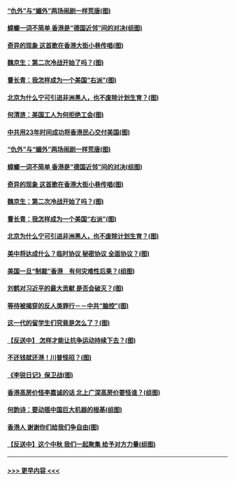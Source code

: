 #### [“仇外”与“媚外”两场闹剧一样荒唐(图)](../pages/p4/907689.md?t=09182011) 
#### [蟑螂一词不简单 香港是“德国近邻”间的对决(组图)](../pages/p4/907618.md?t=09182011) 
#### [奇异的现象 这首歌在香港大街小巷传唱(图)](../pages/p4/907583.md?t=09182011) 
#### [魏京生：第二次冷战开始了吗？(图)](../pages/p4/907581.md?t=09182011) 
#### [曹长青：我怎样成为一个美国“右派”(图)](../pages/p4/907580.md?t=09182011) 
#### [北京为什么宁可引进非洲黑人，也不废除计划生育？(图)](../pages/p4/907577.md?t=09182011) 
#### [何清涟：美国工人为何拒绝工会(图)](../pages/p4/907701.md?t=09182011) 
#### [中共用23年时间成功将香港民心交付美国(图)](../pages/p4/907698.md?t=09182011) 
#### [“仇外”与“媚外”两场闹剧一样荒唐(图)](../pages/p4/907689.md?t=09182011) 
#### [蟑螂一词不简单 香港是“德国近邻”间的对决(组图)](../pages/p4/907618.md?t=09182011) 
#### [奇异的现象 这首歌在香港大街小巷传唱(图)](../pages/p4/907583.md?t=09182011) 
#### [魏京生：第二次冷战开始了吗？(图)](../pages/p4/907581.md?t=09182011) 
#### [曹长青：我怎样成为一个美国“右派”(图)](../pages/p4/907580.md?t=09182011) 
#### [北京为什么宁可引进非洲黑人，也不废除计划生育？(图)](../pages/p4/907577.md?t=09182011) 
#### [美中将达成什么？临时协议 秘密协议 全面协议？(图)](../pages/p4/907576.md?t=09182011) 
#### [美国一旦“制裁”香港　有何灾难性后果？(组图)](../pages/p4/907575.md?t=09182011) 
#### [刘鹤对习近平的最大贡献 是否会破灭？(图)](../pages/p4/907509.md?t=09182011) 
#### [等待被揭穿的反人类罪行－－中共“脑控”(图)](../pages/p4/907167.md?t=09182011) 
#### [这一代的留学生们究竟是怎么了？(图)](../pages/p4/907473.md?t=09182011) 
#### [【反送中】 怎样才能让抗争运动持续下去？(图)](../pages/p4/907466.md?t=09182011) 
#### [不还钱就还港！川普怪招？(图)](../pages/p4/907474.md?t=09182011) 
#### [《李锐日记》保卫战(图)](../pages/p4/907465.md?t=09182011) 
#### [香港高房价怪李嘉诚的话 北上广深高房价要怪谁？(组图)](../pages/p4/907471.md?t=09182011) 
#### [何韵诗：要动摇中国巨大机器的根基(组图)](../pages/p4/907469.md?t=09182011) 
#### [香港人 谢谢你们给我们争自由(图)](../pages/p4/907402.md?t=09182011) 
#### [【反送中】这个中秋 我们一起聚集 给予对方力量(组图)](../pages/p4/907401.md?t=09182011) 

----
#### [ >>> 更早内容 <<< ](../indexes/p4-earlier.md)
